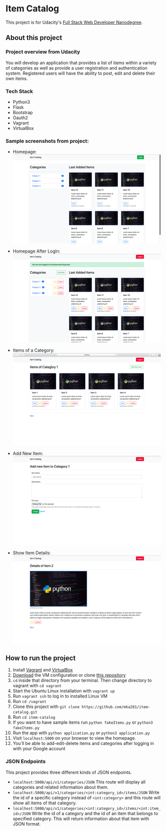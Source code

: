 # Item Catalog

This project is for Udacity's [Full Stack Web Developer Nanodegree](https://www.udacity.com/course/full-stack-web-developer-nanodegree--nd004).

## About this project

### Project overview from Udacity

You will develop an application that provides a list of items within a variety of categories as well as provide a user registration and authentication system. Registered users will have the ability to post, edit and delete their own items.

### Tech Stack
* Python3
* Flask
* Bootstrap
* Oauth2
* Vagrant
* VirtualBox

### Sample screenshots from project:
- Homepage:
![homepage](screenshots/homepage.png)

- Homepage After Login:
![homepage after login](screenshots/homepage-after-login.png)

- Items of a Category:
![items of a category](screenshots/items-of-a-category.png)

- Add New Item:
![add new item](screenshots/add-new-item.png)

- Show Item Details:
![show item details](screenshots/show-item-details.png)


## How to run the project

1. Install [Vagrant](https://www.vagrantup.com/downloads.html) and [VirtualBox](https://www.virtualbox.org/wiki/Download_Old_Builds_5_1)
2. [Download](https://s3.amazonaws.com/video.udacity-data.com/topher/2018/April/5acfbfa3_fsnd-virtual-machine/fsnd-virtual-machine.zip) the VM configuration or clone [this repository](https://github.com/udacity/fullstack-nanodegree-vm)
3. `cd` inside that directory from your terminal. Then change directory to vagrant with `cd vagrant`
4. Start the Ubuntu Linux installation with `vagrant up`
5. Run `vagrant ssh` to log in to installed Linux VM
6. Run `cd /vagrant`
7. Clone this project with `git clone https://github.com/mka281/item-catalog.git`
8. Run `cd item-catalog`
9. If you want to have sample items run `python fakeItems.py` or `python3 fakeItems.py`
10. Run the app with `python application.py` or `python3 application.py`
11. Visit `localhost:5000` on your browser to view the homepage.
12. You'll be able to add-edit-delete items and categories after logging in with your Google account

### JSON Endpoints
This project provides three different kinds of JSON endpoints.
* `localhost:5000/api/v1/categories/JSON`
This route will display all categories and related information about them.
* `localhost:5000/api/v1/categories/<int:category_id>/items/JSON`
Write the id of a specific category instead of `<int:category>` and this route will show all items of that category.
* `localhost:5000/api/v1/categories/<int:category_id>/items/<int:item_id>/JSON`
Write the id of a category and the id of an item that belongs to specified category. This will return information about that item with JSON format.
